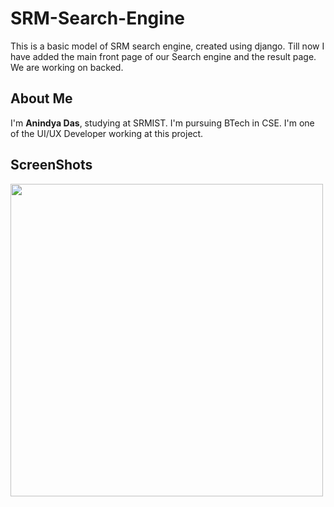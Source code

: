 # SRM-Search-Engine
This is a basic model of SRM search engine, created using django. Till now I have added the main front page of our Search engine and the result page. We are working on backed.

<h2>About Me</h2>
I'm <b>Anindya Das</b>, studying at SRMIST. I'm pursuing BTech in CSE.
I'm one of the UI/UX Developer working at this project. 

<h2>ScreenShots</h2>
<img src="ScreenShot\MainPage.png" style="height:500px;width:auto;"/>
